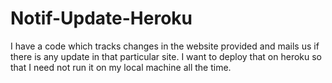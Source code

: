 # Notif-Update-Heroku
I have a code which tracks changes in the website provided and mails us if there is any update in that particular site. I want to deploy that on heroku so that I need not run it on my local machine all the time.
